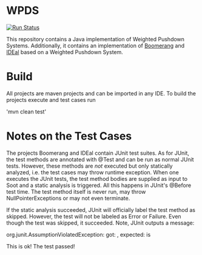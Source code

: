 # WPDS

[![Run Status](https://api.shippable.com/projects/5a2536b9cf141c0700b92668/badge?branch=master)](https://app.shippable.com/github/johspaeth/WPDS) 

This repository contains a Java implementation of Weighted Pushdown Systems.
Additionally, it contains an implementation of [Boomerang](boomerangPDS) and [IDEal](idealPDS) based on a Weighted Pushdown System.

# Build

All projects are maven projects and can be imported in any IDE. 
To build the projects execute and test cases run

'mvn clean test'

# Notes on the Test Cases

The projects Boomerang and IDEal contain JUnit test suites. As for JUnit, the test methods are annotated with @Test and can be run as normal JUnit tests.
However, these methods are *not* executed but only statically analyzed, i.e. the test cases may throw runtime exception. When one executes the JUnit tests, the test method bodies are supplied as input to Soot 
and a static analysis is triggered. All this happens in JUnit's @Before test time. The test method itself is never run, may throw NullPointerExceptions or may not even terminate.

If the static analysis succeeded, JUnit will officially label the test method as skipped. However, the test will not be labeled as Error or Failure. 
Even though the test was skipped, it succeeded. Note, JUnit outputs a message:

org.junit.AssumptionViolatedException: got: <false>, expected: is <true>

This is ok! The test passed!
